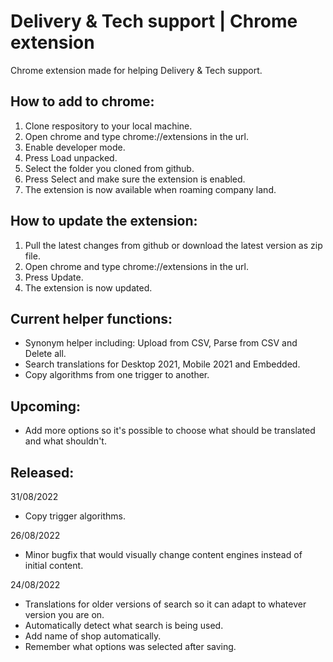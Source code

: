 # Delivery & Tech support | Chrome extension
Chrome extension made for helping Delivery & Tech support.

## How to add to chrome:

1. Clone respository to your local machine.
2. Open chrome and type chrome://extensions in the url.
3. Enable developer mode.
4. Press Load unpacked.
5. Select the folder you cloned from github.
6. Press Select and make sure the extension is enabled.
7. The extension is now available when roaming company land.

## How to update the extension:

1. Pull the latest changes from github or download the latest version as zip file.
2. Open chrome and type chrome://extensions in the url.
3. Press Update.
4. The extension is now updated.

## Current helper functions:

- Synonym helper including: Upload from CSV, Parse from CSV and Delete all.
- Search translations for Desktop 2021, Mobile 2021 and Embedded.
- Copy algorithms from one trigger to another.

## Upcoming:

- Add more options so it's possible to choose what should be translated and what shouldn't.

## Released:

31/08/2022
- Copy trigger algorithms.

26/08/2022
- Minor bugfix that would visually change content engines instead of initial content.

24/08/2022
- Translations for older versions of search so it can adapt to whatever version you are on.
- Automatically detect what search is being used.
- Add name of shop automatically.
- Remember what options was selected after saving.


